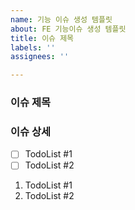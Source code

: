 ```yaml
---
name: 기능 이슈 생성 템플릿
about: FE 기능이슈 생성 템플릿
title: 이슈 제목
labels: ''
assignees: ''

---
```


### 이슈 제목

### 이슈 상세
- [ ] TodoList #1
- [ ] TodoList #2

1. TodoList #1
2. TodoList #2
